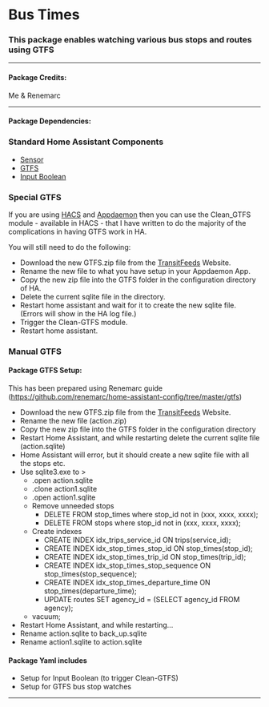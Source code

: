 # Bus Times

### This package enables watching various bus stops and routes using GTFS

<hr --- </hr> 

<h4 align="left">Package Credits:</h4>

Me & Renemarc

<hr --- </hr>

<h4 align="left">Package Dependencies:</h4>

### Standard Home Assistant Components

* [Sensor](https://www.home-assistant.io/components/sensor/)
* [GTFS](https://github.com/renemarc/home-assistant-config/tree/master/gtfs) 
* [Input Boolean](https://www.home-assistant.io/components/input_boolean/)

### Special GTFS 

If you are using [HACS](https://hacs.xyz/) and [Appdaemon](https://appdaemon.readthedocs.io/en/latest/AD_API_REFERENCE.html) then you can use
the Clean_GTFS module - available in HACS - that I have written to do the majority of the complications in having GTFS work in HA.

You will still need to do the following:

* Download the new GTFS.zip file from the [TransitFeeds](https://transitfeeds.com/) Website.
* Rename the new file to what you have setup in your Appdaemon App.
* Copy the new zip file into the GTFS folder in the configuration directory of HA.
* Delete the current sqlite file in the directory.
* Restart home assistant and wait for it to create the new sqlite file. (Errors will show in the HA log file.)
* Trigger the Clean-GTFS module.
* Restart home assistant.

### Manual GTFS

<h4 align="left">Package GTFS Setup:</h4>

This has been prepared using Renemarc guide (https://github.com/renemarc/home-assistant-config/tree/master/gtfs)

* Download the new GTFS.zip file from the [TransitFeeds](https://transitfeeds.com/) Website.
* Rename the new file (action.zip)
* Copy the new zip file into the GTFS folder in the configuration directory
* Restart Home Assistant, and while restarting delete the current sqlite file (action.sqlite)
* Home Assistant will error, but it should create a new sqlite file with all the stops etc.
* Use sqlite3.exe to >
    * .open action.sqlite 
    * .clone action1.sqlite
    * .open action1.sqlite
    * Remove unneeded stops
        * DELETE FROM stop_times where stop_id not in (xxx, xxxx, xxxx);
        * DELETE FROM stops where stop_id not in (xxx, xxxx, xxxx);
    * Create indexes
        * CREATE INDEX idx_trips_service_id ON trips(service_id);
        * CREATE INDEX idx_stop_times_stop_id ON stop_times(stop_id);
        * CREATE INDEX idx_stop_times_trip_id ON stop_times(trip_id);
        * CREATE INDEX idx_stop_times_stop_sequence ON stop_times(stop_sequence);
        * CREATE INDEX idx_stop_times_departure_time ON stop_times(departure_time);
        * UPDATE routes SET agency_id = (SELECT agency_id FROM agency);
    * vacuum;
* Restart Home Assistant, and while restarting...
* Rename action.sqlite to back_up.sqlite
* Rename action1.sqlite to action.sqlite

<h4 align="left">Package Yaml includes</h4>

* Setup for Input Boolean (to trigger Clean-GTFS)
* Setup for GTFS bus stop watches 

<hr --- </hr>